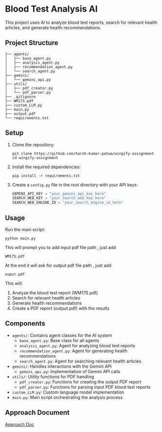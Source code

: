 # Blood Test Analysis AI

This project uses AI to analyze blood test reports, search for relevant health articles, and generate health recommendations.

## Project Structure

```
├── agents/
│   ├── base_agent.py
│   ├── analysis_agent.py
│   ├── recommendation_agent.py
│   └── search_agent.py
├── gemini/
│   └── gemini_api.py
├── utils/
│   ├── pdf_creator.py
│   └── pdf_parser.py
├── .gitignore
├── WM17S.pdf
├── custom_LLM.py
├── main.py
├── output.pdf
└── requirements.txt
```

## Setup

1. Clone the repository:
   ```
   git clone https://github.com/harsh-kumar-patwa/wingify-assignment
   cd wingify-assignment
   ```

2. Install the required dependencies:
   ```
   pip install -r requirements.txt
   ```

3. Create a `config.py` file in the root directory with your API keys:
   ```python
   GEMINI_API_KEY = "your_gemini_api_key_here"
   SEARCH_WEB_KEY = "your_search_web_key_here"
   SEARCH_WEB_ENGINE_ID = "your_search_engine_id_here"
   ```


## Usage

Run the main script:

```
python main.py
```
This will prompt you to add input pdf file path , just add 

```
WM17S.pdf
```

At the end it will ask for output pdf file path , just add

```
ouput.pdf
```



This will:
1. Analyze the blood test report (WM17S.pdf)
2. Search for relevant health articles
3. Generate health recommendations
4. Create a PDF report (output.pdf) with the results

## Components

- `agents/`: Contains agent classes for the AI system
  - `base_agent.py`: Base class for all agents
  - `analysis_agent.py`: Agent for analyzing blood test reports
  - `recommendation_agent.py`: Agent for generating health recommendations
  - `search_agent.py`: Agent for searching relevant health articles
- `gemini/`: Handles interactions with the Gemini API
  - `gemini_api.py`: Implementation of Gemini API calls
- `utils/`: Utility functions for PDF handling
  - `pdf_creator.py`: Functions for creating the output PDF report
  - `pdf_parser.py`: Functions for parsing input PDF blood test reports
- `custom_LLM.py`: Custom language model implementation
- `main.py`: Main script orchestrating the analysis process

## Approach Document 
[Approach Doc](https://docs.google.com/document/d/1qswPhiAZiHuFvGDQlNAxWRFoS7MrNRlAeg1ZwoXzVZU/edit?usp=sharing)

